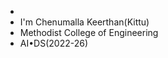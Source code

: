 -
- I'm Chenumalla Keerthan(Kittu)
- Methodist College of Engineering 
- AI•DS(2022-26)
<!---
keerthankittu/keerthankittu is a ✨ special ✨ repository because its `README.md` (this file) appears on your GitHub profile.
You can click the Preview link to take a look at your changes.
--->
